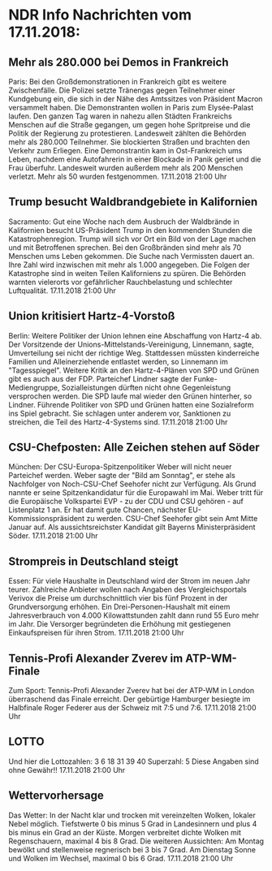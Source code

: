# NDR Info Nachrichten vom 17.11.2018:


## Mehr als 280.000 bei Demos in Frankreich
Paris: Bei den Großdemonstrationen in Frankreich gibt es weitere Zwischenfälle. Die Polizei setzte Tränengas gegen Teilnehmer einer Kundgebung ein, die sich in der Nähe des Amtssitzes von Präsident Macron versammelt haben. Die Demonstranten wollen in Paris zum Elysée-Palast laufen. Den ganzen Tag waren in nahezu allen Städten Frankreichs Menschen auf die Straße gegangen, um gegen hohe Spritpreise und die Politik der Regierung zu protestieren. Landesweit zählten die Behörden mehr als 280.000 Teilnehmer. Sie blockierten Straßen und brachten den Verkehr zum Erliegen. Eine Demonstrantin kam in Ost-Frankreich ums Leben, nachdem eine Autofahrerin in einer Blockade in Panik geriet und die Frau überfuhr. Landesweit wurden außerdem mehr als 200 Menschen verletzt. Mehr als 50 wurden festgenommen. 17.11.2018 21:00 Uhr 

## Trump besucht Waldbrandgebiete in Kalifornien
Sacramento: Gut eine Woche nach dem Ausbruch der Waldbrände in Kalifornien besucht US-Präsident Trump in den kommenden Stunden die Katastrophenregion. Trump will sich vor Ort ein Bild von der Lage machen und mit Betroffenen sprechen. Bei den Großbränden sind mehr als 70 Menschen ums Leben gekommen. Die Suche nach Vermissten dauert an. Ihre Zahl wird inzwischen mit mehr als 1.000 angegeben. Die Folgen der Katastrophe sind in weiten Teilen Kaliforniens zu spüren. Die Behörden warnten vielerorts vor gefährlicher Rauchbelastung und schlechter Luftqualität. 17.11.2018 21:00 Uhr 

## Union kritisiert Hartz-4-Vorstoß
Berlin:	Weitere Politiker der Union lehnen eine Abschaffung von Hartz-4 ab. Der Vorsitzende der Unions-Mittelstands-Vereinigung, Linnemann, sagte, Umverteilung sei nicht der richtige Weg. Stattdessen müssten kinderreiche Familien und Alleinerziehende entlastet werden, so Linnemann im "Tagesspiegel". Weitere Kritik an den Hartz-4-Plänen von SPD und Grünen gibt es auch aus der FDP. Parteichef Lindner sagte der Funke-Mediengruppe, Sozialleistungen dürften nicht ohne Gegenleistung versprochen werden. Die SPD laufe mal wieder den Grünen hinterher, so Lindner. Führende Politiker von SPD und Grünen hatten eine Sozialreform ins Spiel gebracht. Sie schlagen unter anderem vor, Sanktionen zu streichen, die Teil des Hartz-4-Systems sind. 17.11.2018 21:00 Uhr 

## CSU-Chefposten: Alle Zeichen stehen auf Söder
München: Der CSU-Europa-Spitzenpolitiker Weber will nicht neuer Parteichef werden. Weber sagte der "Bild am Sonntag", er stehe als Nachfolger von Noch-CSU-Chef Seehofer nicht zur Verfügung. Als Grund nannte er seine Spitzenkandidatur für die Europawahl im Mai. Weber tritt für die Europäische Volkspartei EVP - zu der CDU und CSU gehören - auf Listenplatz 1 an. Er hat damit gute Chancen, nächster EU-Kommissionspräsident zu werden. CSU-Chef Seehofer gibt sein Amt Mitte Januar auf. Als aussichtsreichster Kandidat gilt Bayerns Ministerpräsident Söder. 17.11.2018 21:00 Uhr 

## Strompreis in Deutschland steigt
Essen: Für viele Haushalte in Deutschland wird der Strom im neuen Jahr teurer. Zahlreiche Anbieter wollen nach Angaben des Vergleichsportals Verivox die Preise um durchschnittlich vier bis fünf Prozent in der Grundversorgung erhöhen. Ein Drei-Personen-Haushalt mit einem Jahresverbrauch von 4.000 Kilowattstunden zahlt dann rund 55 Euro mehr im Jahr. Die Versorger begründeten die Erhöhung mit gestiegenen Einkaufspreisen für ihren Strom. 17.11.2018 21:00 Uhr 

## Tennis-Profi Alexander Zverev im ATP-WM-Finale
Zum Sport:	Tennis-Profi Alexander Zverev hat bei der ATP-WM in London überraschend das Finale erreicht. Der gebürtige Hamburger besiegte im Halbfinale Roger Federer aus der Schweiz mit 7:5 und 7:6. 17.11.2018 21:00 Uhr 

## LOTTO
Und hier die Lottozahlen:
3		6		18		31		39		40
Superzahl:		5
Diese Angaben sind ohne Gewähr!! 17.11.2018 21:00 Uhr 

## Wettervorhersage
Das Wetter: In der Nacht klar und trocken mit vereinzelten Wolken, lokaler Nebel möglich. Tiefstwerte 0 bis minus 5 Grad in Landesinnern und plus 4 bis minus ein Grad an der Küste. Morgen verbreitet dichte Wolken mit Regenschauern, maximal 4 bis 8 Grad. Die weiteren Aussichten: Am Montag bewölkt und stellenweise regnerisch bei 3 bis 7 Grad. Am Dienstag Sonne und Wolken im Wechsel, maximal 0 bis 6 Grad. 17.11.2018 21:00 Uhr 
